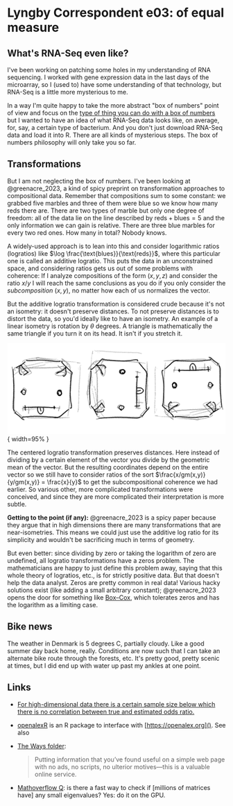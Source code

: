 # Lyngby Correspondent e03: of equal measure


## What's RNA-Seq even like?

I've been working on patching some holes in my understanding of RNA sequencing.
I worked with gene expression data in the last days of the microarray, so I
(used to) have some understanding of that technology, but RNA-Seq is a little
more mysterious to me. 

In a way I'm quite happy to take the more abstract "box of numbers" point of
view and focus on the 
[type of thing you can do with a box of numbers](https://en.wikipedia.org/wiki/Singular_value_decomposition) 
but I wanted to have an idea of what RNA-Seq data looks like, on average, for,
say, a certain type of bacterium. And you don't just download RNA-Seq data and
load it into R. There are all kinds of mysterious steps. The box of numbers
philosophy will only take you so far.

## Transformations
But I am not neglecting the box of numbers. I've been looking at
@greenacre_2023, a kind of spicy preprint on transformation approaches to
compositional data. Remember that compositions sum to some constant: we grabbed
five marbles and three of them were blue so we know how many reds there are.
There are two types of marble but only one degree of freedom: all of the data
lie on the line described by 
$\text{reds} + \text{blues} = 5$ 
and the only information we can gain is relative. There are three blue marbles
for every two red ones. How many in total? Nobody knows.

A widely-used approach is to lean into this and consider logarithmic ratios
(logratios) like 
$\log \frac{\text{blues}}{\text{reds}}$, 
where this particular one is called an additive logratio. This puts the data in
an unconstrained space, and considering ratios gets us out of some problems
with coherence: If I analyze compositions of the form $(x, y, z)$ and consider
the ratio $x/y$ I will reach the same conclusions as you do if you only
consider the _subcomposition_ $(x, y)$, no matter how each of us normalizes the
vector.

But the additive logratio transformation is considered crude because it's not
an isometry: it doesn't preserve distances. To not preserve distances is to
distort the data, so you'd ideally like to have an isometry. An example of a
linear isometry is rotation by $\theta$ degrees. A triangle is mathematically
the same triangle if you turn it on its head. It isn't if you stretch it.

![](img/20240201_isometry.png){ width=95% }

The centered logratio transformation preserves distances. Here instead of
dividing by a certain element of the vector you divide by the geometric mean of
the vector. But the resulting coordinates depend on the entire vector so we
still have to consider ratios of the sort 
$\frac{x/gm(x,y)}{y/gm(x,y)} = \frac{x}{y}$ 
to get the subcompositional coherence we had earlier. So various other, more
complicated transformations were conceived, and since they are more complicated
their interpretation is more subtle.

**Getting to the point (if any):** @greenacre_2023 is a spicy paper because they
argue that in high dimensions there are many transformations that are
near-isometries. This means we could just use the additive log ratio for
its simplicity and wouldn't be sacrificing much in terms of geometry. 

But even better: since dividing by zero or taking the logarithm of zero are
undefined, all logratio transformations have a zeros problem.  The
mathematicians are happy to just define this problem away, saying that this
whole theory of logratios, etc., is for strictly positive data. But that
doesn't help the data analyst. Zeros are pretty common in real data! Various
hacky solutions exist (like adding a small arbitrary constant); @greenacre_2023
opens the door for something like 
[Box–Cox](https://en.wikipedia.org/wiki/Power_transform#Box%E2%80%93Cox_transformation), 
which tolerates zeros and has the logarithm as a limiting case. 

## Bike news

The weather in Denmark is 5 degrees C, partially cloudy. Like a good summer day
back home, really. Conditions are now such that I can take an alternate bike
route through the forests, etc. It's pretty good, pretty scenic at times, but I
did end up with water up past my ankles at one point.

## Links
* [For high-dimensional data there is a certain sample size below which there is no correlation between true and estimated odds ratio.](https://hbiostat.org/bbr/hdata)
* [openalexR](https://docs.ropensci.org/openalexR/) is an R package to interface with [https://openalex.org](). See also 
* [The Ways folder](https://lrhodes.net/ways/ways.html):

  > Putting information that you’ve found useful on a simple web page with no
  > ads, no scripts, no ulterior motives—this is a valuable online service.
* [Mathoverflow Q](https://mathoverflow.net/questions/462766/is-there-a-fast-way-to-check-if-a-matrix-has-any-small-eigenvalues): is there a fast way to check if [millions of matrices have] any small eigenvalues? Yes: do it on the GPU.
